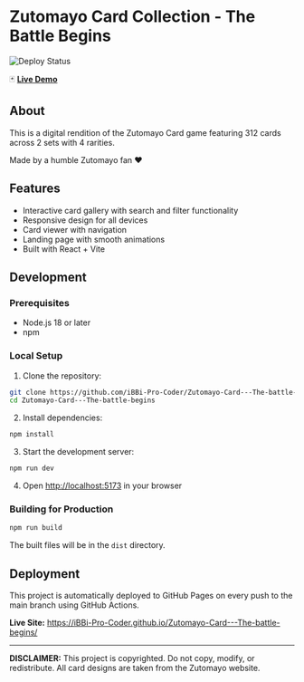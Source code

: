 # Zutomayo Card Collection - The Battle Begins

![Deploy Status](https://github.com/iBBi-Pro-Coder/Zutomayo-Card---The-battle-begins/actions/workflows/deploy.yml/badge.svg)

🃏 **[Live Demo](https://iBBi-Pro-Coder.github.io/Zutomayo-Card---The-battle-begins/)**

## About

This is a digital rendition of the Zutomayo Card game featuring 312 cards across 2 sets with 4 rarities.

Made by a humble Zutomayo fan ❤️

## Features

- Interactive card gallery with search and filter functionality
- Responsive design for all devices
- Card viewer with navigation
- Landing page with smooth animations
- Built with React + Vite

## Development

### Prerequisites
- Node.js 18 or later
- npm

### Local Setup

1. Clone the repository:
```bash
git clone https://github.com/iBBi-Pro-Coder/Zutomayo-Card---The-battle-begins.git
cd Zutomayo-Card---The-battle-begins
```

2. Install dependencies:
```bash
npm install
```

3. Start the development server:
```bash
npm run dev
```

4. Open [http://localhost:5173](http://localhost:5173) in your browser

### Building for Production

```bash
npm run build
```

The built files will be in the `dist` directory.

## Deployment

This project is automatically deployed to GitHub Pages on every push to the main branch using GitHub Actions.

**Live Site:** https://iBBi-Pro-Coder.github.io/Zutomayo-Card---The-battle-begins/

---

**DISCLAIMER:** This project is copyrighted. Do not copy, modify, or redistribute.
All card designs are taken from the Zutomayo website.
